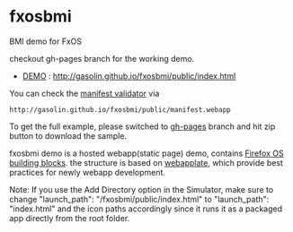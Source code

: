fxosbmi
=======

BMI demo for FxOS

checkout gh-pages branch for the working demo.

* [DEMO](http://gasolin.github.io/fxosbmi/public/index.html) : http://gasolin.github.io/fxosbmi/public/index.html

You can check the [manifest validator](https://marketplace.firefox.com/developers/validator) via

`http://gasolin.github.io/fxosbmi/public/manifest.webapp`

To get the full example, please switched to [gh-pages](https://github.com/gasolin/fxosbmi/tree/gh-pages) branch and hit zip button to download the sample.

fxosbmi demo is a hosted webapp(static page) demo, contains [Firefox OS building blocks](https://developer.mozilla.org/en-US/docs/Mozilla/Firefox_OS/UX/Building_blocks).
the structure is based on [webapplate](https://github.com/gasolin/webapplate), which provide best practices for newly webapp development.

Note: If you use the Add Directory option in the Simulator, make sure to change "launch_path": "/fxosbmi/public/index.html" to "launch_path": "index.html" and the icon paths accordingly since it runs it as a packaged app directly from the root folder.
